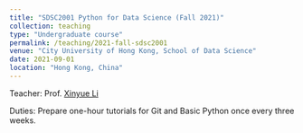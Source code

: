 ```yaml
---
title: "SDSC2001 Python for Data Science (Fall 2021)"
collection: teaching
type: "Undergraduate course"
permalink: /teaching/2021-fall-sdsc2001
venue: "City University of Hong Kong, School of Data Science"
date: 2021-09-01
location: "Hong Kong, China"
---
```

Teacher: Prof. [Xinyue Li](https://www.cityu.edu.hk/stfprofile/xinyueli.htm)

Duties: Prepare one-hour tutorials for Git and Basic Python once every three weeks.